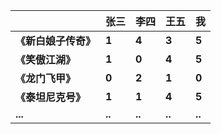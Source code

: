 |                              | **张三** | **李四** | **王五** | **我** |
| ---------------------------- | -------- | -------- | -------- | ------ |
| **《****新白娘子传奇****》** | **1**    | **4**    | **3**    | **5**  |
| **《****笑傲江湖****》**     | **1**    | **0**    | **4**    | **5**  |
| **《****龙门飞甲****》**     | **0**    | **2**    | **1**    | **0**  |
| **《****泰坦尼克号****》**   | **1**    | **1**    | **4**    | **5**  |
| **...**                      | **..**   | **..**   | **..**   | **..** |

